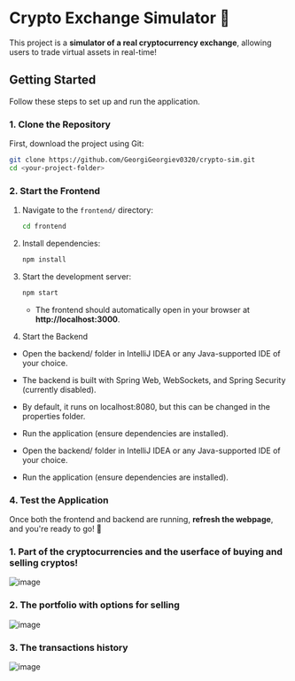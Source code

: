 # Crypto Exchange Simulator 🚀

This project is a **simulator of a real cryptocurrency exchange**, allowing users to trade virtual assets in real-time!  

## Getting Started  

Follow these steps to set up and run the application.

### 1. Clone the Repository  

First, download the project using Git:

```sh
git clone https://github.com/GeorgiGeorgiev0320/crypto-sim.git
cd <your-project-folder>
```

### 2. Start the Frontend  

1. Navigate to the `frontend/` directory:
   ```sh
   cd frontend
   ```
2. Install dependencies:
   ```sh
   npm install
   ```
3. Start the development server:
   ```sh
   npm start
   ```  
   - The frontend should automatically open in your browser at **http://localhost:3000**.  

3. Start the Backend

- Open the backend/ folder in IntelliJ IDEA or any Java-supported IDE of your choice.

- The backend is built with Spring Web, WebSockets, and Spring Security (currently disabled).

- By default, it runs on localhost:8080, but this can be changed in the properties folder.

- Run the application (ensure dependencies are installed).

- Open the backend/ folder in IntelliJ IDEA or any Java-supported IDE of your choice.

- Run the application (ensure dependencies are installed).

### 4. Test the Application  

Once both the frontend and backend are running, **refresh the webpage**, and you're ready to go! 🎉  

### 1. Part of the cryptocurrencies and the userface of buying and selling cryptos!
![image](https://github.com/user-attachments/assets/4448dd07-bb14-4030-96df-0bdc7769cc72)

### 2. The portfolio with options for selling
![image](https://github.com/user-attachments/assets/07594852-0bdb-4da8-acb0-d3b6e03a2d45)

### 3. The transactions history
![image](https://github.com/user-attachments/assets/01df0294-0623-4945-82a8-0a0017c31df0)
